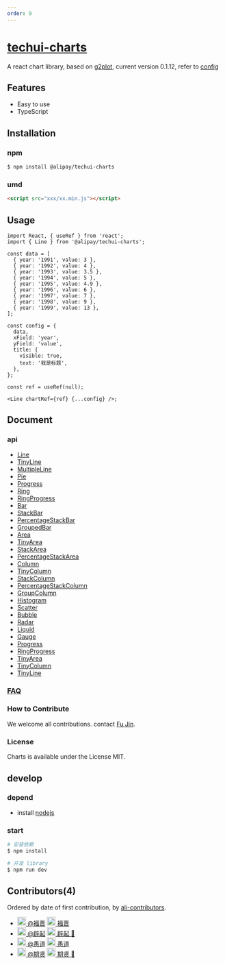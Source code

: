 ```yaml
---
order: 9
---
```


# [techui-charts](https://bigfish.antfin-inc.com/component/@alipay/techui-charts)

A react chart library, based on [g2plot](https://antv-g2plot.gitee.io/zh), current version 0.1.12, refer to [config](https://g2plot.antv.vision/zh/docs/manual/introduction)

## Features

- Easy to use
- TypeScript

## Installation

### npm

```bash | pure
$ npm install @alipay/techui-charts
```

### umd

```html  | pure
<script src="xxx/xx.min.js"></script>
```

## Usage

```tsx  | pure
import React, { useRef } from 'react';
import { Line } from '@alipay/techui-charts';

const data = [
  { year: '1991', value: 3 },
  { year: '1992', value: 4 },
  { year: '1993', value: 3.5 },
  { year: '1994', value: 5 },
  { year: '1995', value: 4.9 },
  { year: '1996', value: 6 },
  { year: '1997', value: 7 },
  { year: '1998', value: 9 },
  { year: '1999', value: 13 },
];

const config = {
  data,
  xField: 'year',
  yField: 'value',
  title: {
    visible: true,
    text: '我是标题',
  },
};

const ref = useRef(null);

<Line chartRef={ref} {...config} />;
```

## Document

### api

- [Line](line)
- [TinyLine](tiny-line)
- [MultipleLine](line?anchor=multiple-line)
- [Pie](pie)
- [Progress](progress)
- [Ring](ring)
- [RingProgress](ring-progress)
- [Bar](ba)
- [StackBar](stack-bar)
- [PercentageStackBar](percentage-stack-bar)
- [GroupedBar](group-bar)
- [Area](area)
- [TinyArea](tiny-area)
- [StackArea](stack-area)
- [PercentageStackArea](percentage-stack-area)
- [Column](column)
- [TinyColumn](tiny-column)
- [StackColumn](stack-column)
- [PercentageStackColumn](percentage-stack-column)
- [GroupColumn](group-column)
- [Histogram](hsistogram)
- [Scatter](scatter)
- [Bubble](bubble)
- [Radar](radar)
- [Liquid](liquid)
- [Gauge](gauge)
- [Progress](progress)
- [RingProgress](ring-progress)
- [TinyArea](tiny-area)
- [TinyColumn](tiny-column)
- [TinyLine](tiny-line)

### [FAQ](http://gitlab.alipay-inc.com/tech-ui/tech-charts/issues)

### How to Contribute

We welcome all contributions. contact [Fu Jin](https://yuque.antfin-inc.com/liufu.lf).

### License

Charts is available under the License MIT.

## develop

### depend

- install [nodejs](https://nodejs.org/en/)

### start

```bash  | pure
# 安装依赖
$ npm install

# 开发 library
$ npm run dev
```

## Contributors(4)

Ordered by date of first contribution, by [ali-contributors](https://gitlab.alibaba-inc.com/node/ali-contributors).

- <a target="_blank" href="https://work.alibaba-inc.com/work/u/206791"><img width="20" src="https://work.alibaba-inc.com/photo/206791.40x40.xz.jpg"> @福晋</a> <a target="_blank" href="dingtalk://dingtalkclient/action/sendmsg?dingtalk_id=x3qyp7i"><img width="20" src="https://img.alicdn.com/tfs/TB18HtyiyqAXuNjy1XdXXaYcVXa-24-24.svg"/> 福晋</a>
- <a target="_blank" href="https://work.alibaba-inc.com/work/u/197256"><img width="20" src="https://work.alibaba-inc.com/photo/197256.40x40.xz.jpg"> @辟起</a> <a target="_blank" href="dingtalk://dingtalkclient/action/sendmsg?dingtalk_id=wuzoh5u"><img width="20" src="https://img.alicdn.com/tfs/TB18HtyiyqAXuNjy1XdXXaYcVXa-24-24.svg"/> 辟起 🍑</a>
- <a target="_blank" href="https://work.alibaba-inc.com/work/u/138591"><img width="20" src="https://work.alibaba-inc.com/photo/138591.40x40.xz.jpg"> @愚道</a> <a target="_blank" href="dingtalk://dingtalkclient/action/sendmsg?dingtalk_id=yutingzhao1991"><img width="20" src="https://img.alicdn.com/tfs/TB18HtyiyqAXuNjy1XdXXaYcVXa-24-24.svg"/> 愚道</a>
- <a target="_blank" href="https://work.alibaba-inc.com/work/u/159252"><img width="20" src="https://work.alibaba-inc.com/photo/159252.40x40.xz.jpg"/> @期贤</a> <a target="_blank" href="dingtalk://dingtalkclient/action/sendmsg?dingtalk_id=zzo4dlq"><img width="20" src="https://img.alicdn.com/tfs/TB18HtyiyqAXuNjy1XdXXaYcVXa-24-24.svg"/> 期贤 🙏</a>
